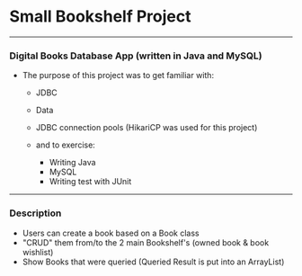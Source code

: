  # Small Bookshelf Project

 ---

### Digital Books Database App (written in Java and MySQL)

* The purpose of this project was to get familiar with:
  * JDBC 
  * Data
  * JDBC connection pools (HikariCP was used for this project)


  * and to exercise:
    * Writing Java 
    * MySQL
    * Writing test with JUnit 
---
### Description
* Users can create a book based on a Book class
* "CRUD" them from/to the 2 main Bookshelf's (owned book & book wishlist)
* Show Books that were queried (Queried Result is put into an ArrayList)